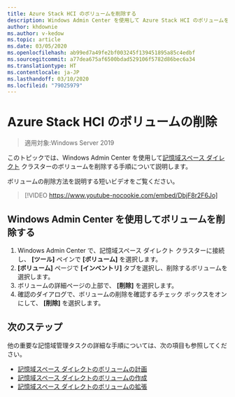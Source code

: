 ```yaml
---
title: Azure Stack HCI のボリュームを削除する
description: Windows Admin Center を使用して Azure Stack HCI のボリュームを削除する方法について説明します。
author: khdownie
ms.author: v-kedow
ms.topic: article
ms.date: 03/05/2020
ms.openlocfilehash: ab99ed7a49fe2bf003245f139451895a85c4edbf
ms.sourcegitcommit: a77dea675af6500bdad529106f5782d86bec6a34
ms.translationtype: HT
ms.contentlocale: ja-JP
ms.lasthandoff: 03/10/2020
ms.locfileid: "79025979"
---
```

# <a name="deleting-volumes-in-azure-stack-hci"></a>Azure Stack HCI のボリュームの削除

> 適用対象:Windows Server 2019

このトピックでは、Windows Admin Center を使用して[記憶域スペース ダイレクト](/windows-server/storage/storage-spaces/storage-spaces-direct-overview) クラスターのボリュームを削除する手順について説明します。

ボリュームの削除方法を説明する短いビデオをご覧ください。

> [!VIDEO https://www.youtube-nocookie.com/embed/DbjF8r2F6Jo]

## <a name="use-windows-admin-center-to-delete-a-volume"></a>Windows Admin Center を使用してボリュームを削除する

1. Windows Admin Center で、記憶域スペース ダイレクト クラスターに接続し、 **[ツール]** ペインで **[ボリューム]** を選択します。
2. **[ボリューム]** ページで **[インベントリ]** タブを選択し、削除するボリュームを選択します。
3. ボリュームの詳細ページの上部で、 **[削除]** を選択します。
4. 確認のダイアログで、ボリュームの削除を確認するチェック ボックスをオンにして、 **[削除]** を選択します。

## <a name="next-steps"></a>次のステップ

他の重要な記憶域管理タスクの詳細な手順については、次の項目も参照してください。

- [記憶域スペース ダイレクトのボリュームの計画](/windows-server/storage/storage-spaces/plan-volumes)
- [記憶域スペース ダイレクトのボリュームの作成](/windows-server/storage/storage-spaces/create-volumes)
- [記憶域スペース ダイレクトのボリュームの拡張](/windows-server/storage/storage-spaces/resize-volumes)